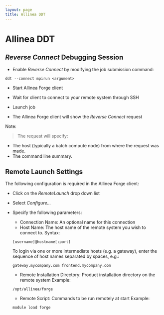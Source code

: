 ```yaml
---
layout: page
title: Allinea DDT
---
```

# Allinea DDT

## *Reverse Connect* Debugging Session

* Enable *Reverse Connect* by modifying the job submission command:
```
ddt --connect mpirun <argument>
```
* Start Allinea Forge client

* Wait for client to connect to your remote system through SSH

* Launch job

* The Allinea Forge client will show the *Reverse Connect* request

Note:
> The request will specify:
* The host (typically a batch compute node) from where the request was made.
* The command line summary.

## Remote Launch Settings

The following configuration is required in the Allinea Forge client:

* Click on the *RemoteLaunch* drop down list

* Select *Configure...*

* Specify the following parameters:
  * Connection Name: An optional name for this connection
  * Host Name: The host name of the remote system you wish to connect to.
  Syntax:
  ```
  [username]@hostname[:port]
  ```
  To login via one or more intermediate hosts (e.g. a gateway), enter the sequence of host names separated by spaces, e.g.:
  ```
  gateway.mycompany.com frontend.mycompany.com
  ```

  * Remote Installation Directory: Product installation directory on the remote system
  Example:
  ```
  /opt/allinea/forge
  ```

  * Remote Script: Commands to be run remotely at start
  Example:
  ```
  module load forge
  ```
